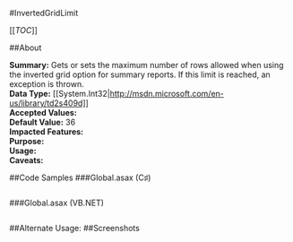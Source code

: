 #InvertedGridLimit

[[_TOC_]]

##About

**Summary:**  Gets or sets the maximum number of rows allowed when using the inverted grid option for summary reports.  If this limit is reached, an exception is thrown.   
**Data Type:** [[System.Int32|http://msdn.microsoft.com/en-us/library/td2s409d]]  
**Accepted Values:**   
**Default Value:** 36  
**Impacted Features:**   
**Purpose:**   
**Usage:**   
**Caveats:**   

##Code Samples
###Global.asax (C♯)

```csharp
```

###Global.asax (VB.NET)

```visualbasic
```
##Alternate Usage: 
##Screenshots
